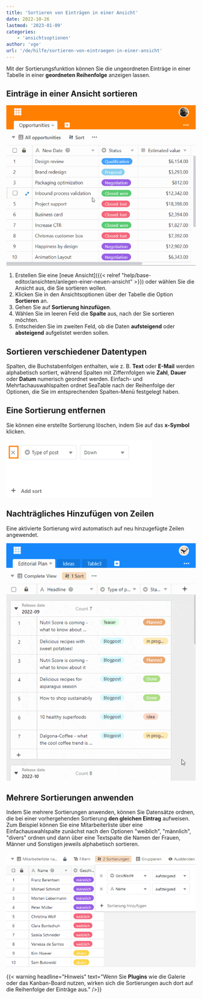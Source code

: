 ```yaml
---
title: 'Sortieren von Einträgen in einer Ansicht'
date: 2022-10-26
lastmod: '2023-01-09'
categories:
    - 'ansichtsoptionen'
author: 'vge'
url: '/de/hilfe/sortieren-von-eintraegen-in-einer-ansicht'
---
```


Mit der Sortierungsfunktion können Sie die ungeordneten Einträge in einer Tabelle in einer **geordneten Reihenfolge** anzeigen lassen.

## Einträge in einer Ansicht sortieren

![Sortierung von Einträgen](images/Sortierung-von-Eintraegen-2.gif)

1. Erstellen Sie eine [neue Ansicht]({{< relref "help/base-editor/ansichten/anlegen-einer-neuen-ansicht" >}}) oder wählen Sie die Ansicht aus, die Sie sortieren wollen.
2. Klicken Sie in den Ansichtsoptionen über der Tabelle die Option **Sortieren** an.
3. Gehen Sie auf **Sortierung hinzufügen**.
4. Wählen Sie im leeren Feld die **Spalte** aus, nach der Sie sortieren möchten.
5. Entscheiden Sie im zweiten Feld, ob die Daten **aufsteigend** oder **absteigend** aufgelistet werden sollen.

## Sortieren verschiedener Datentypen

Spalten, die Buchstabenfolgen enthalten, wie z. B. **Text** oder **E-Mail** werden alphabetisch sortiert, während Spalten mit Ziffernfolgen wie **Zahl**, **Dauer** oder **Datum** numerisch geordnet werden. Einfach- und Mehrfachauswahlspalten ordnet SeaTable nach der Reihenfolge der Optionen, die Sie im entsprechenden Spalten-Menü festgelegt haben.

## Eine Sortierung entfernen

Sie können eine erstellte Sortierung löschen, indem Sie auf das **x-Symbol** klicken.

![Sortierungen von EInträgen einer Ansicht löschen](images/Sortieren-von-Eintraegen-in-einer-Ansicht.png)

## Nachträgliches Hinzufügen von Zeilen

Eine aktivierte Sortierung wird automatisch auf neu hinzugefügte Zeilen angewendet.

![Sortierung von Einträgen](images/Sortierung-von-Eintraegen-1-1.gif)

## Mehrere Sortierungen anwenden

Indem Sie mehrere Sortierungen anwenden, können Sie Datensätze ordnen, die bei einer vorhergehenden Sortierung **den gleichen Eintrag** aufweisen. Zum Beispiel können Sie eine Mitarbeiterliste über eine Einfachauswahlspalte zunächst nach den Optionen "weiblich", "männlich", "divers" ordnen und dann über eine Textspalte die Namen der Frauen, Männer und Sonstigen jeweils alphabetisch sortieren.

![Mehrere Sortierungen](images/Mehrere-Sortierungen.png)

{{< warning  headline="Hinweis"  text="Wenn Sie **Plugins** wie die Galerie oder das Kanban-Board nutzen, wirken sich die Sortierungen auch dort auf die Reihenfolge der Einträge aus." />}}
